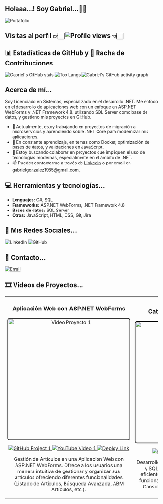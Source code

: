 ## Holaaa...! Soy Gabriel...👋🏻 
![Portafolio](https://drive.google.com/uc?export=view&id=1exikitx1QYNGaj7sPriC6z6YKngSlUW8)

## Visitas al perfil 👉🏻 ![Profile views](https://komarev.com/ghpvc/?username=ggonzalez1985&color=0E9C47&style=for-the-badge) 👈🏻


## 📊 Estadísticas de GitHub y 🌟 Racha de Contribuciones
![Gabriel's GitHub stats](https://github-readme-stats.vercel.app/api?username=ggonzalez1985&show_icons=true&theme=default)
![Top Langs](https://github-readme-stats.vercel.app/api/top-langs/?username=ggonzalez1985&layout=compact&theme=default)
![Gabriel's GitHub activity graph](https://github-readme-activity-graph.cyclic.app/graph?username=ggonzalez1985&theme=mono-dark)


## Acerca de mí...
Soy Licenciado en Sistemas, especializado en el desarrollo .NET. 
Me enfoco en el desarrollo de aplicaciones web con un enfoque en ASP.NET WebForms y .NET Framework 4.8, utilizando SQL Server como base de datos, y gestiono mis proyectos en GitHub.

- 🔭 Actualmente, estoy trabajando en proyectos de migración a microservicios y aprendiendo sobre .NET Core para modernizar mis aplicaciones.
- 🌱 En constante aprendizaje, en temas como Docker, optimización de bases de datos, y validaciones en JavaScript.
- 👯 Estoy buscando colaborar en proyectos que impliquen el uso de tecnologías modernas, especialmente en el ámbito de .NET.
- 📫 Puedes contactarme a través de [LinkedIn](https://www.linkedin.com/in/ggonzalez1985/) o por email en gabrielgonzalez1985@gmail.com.

## 💻 Herramientas y tecnologías...
- **Lenguajes:** C#, SQL
- **Frameworks:** ASP.NET WebForms, .NET Framework 4.8
- **Bases de datos:** SQL Server
- **Otros:** JavaScript, HTML, CSS, Git, Jira

## 🔗 Mis Redes Sociales...

<div align="left">

[![LinkedIn](https://img.shields.io/badge/LinkedIn-blue?style=flat&logo=linkedin&logoColor=white)](https://www.linkedin.com/in/ggonzalez1985/)
[![GitHub](https://img.shields.io/badge/GitHub-black?style=flat&logo=github&logoColor=white)](https://github.com/ggonzalez1985)

</div>

## 📩 Contacto... 

<div align="left">

[![Email](https://img.shields.io/badge/Email-red?style=flat&logo=gmail&logoColor=white)](mailto:gabrielgonzalez1985@gmail.com)

</div>

## 🎞️ Videos de Proyectos...

<table>
  <tbody>
    <tr>
      <td width="50%">
        <div align="center">
          <h3 align="center">Aplicación Web con ASP.NET WebForms</h3>
          <a href="https://www.youtube.com/watch?v=O-NJLU6kEts">
            <img src="https://drive.google.com/uc?export=view&id=1ToJ3l52RM3ifiQ1rHkWKJElduvJSTJf0" width="400" alt="Video Proyecto 1" style="max-width: 100%; border: 2px solid #000; border-radius: 8px;">
          </a>
          <p>
            <a href="https://github.com/ggonzalez1985/TPFinalNivel3_Gonzalez.git">
              <img src="https://img.shields.io/badge/C%C3%93DIGO-00FBFF?style=for-the-badge&amp;logo=github&amp;logoColor=black" alt="GitHub Project 1" style="max-width: 100%;">
            </a>
            <a href="https://www.youtube.com/watch?v=O-NJLU6kEts">
              <img src="https://img.shields.io/badge/-Youtube-red?style=for-the-badge&amp;color=FF0000" alt="YouTube Video 1" style="max-width: 100%;">
            </a>
            <a href="http://catalogo-web.somee.com/">
              <img src="https://img.shields.io/badge/DEPLOY-00BFFF?style=for-the-badge&amp;logo=cloudsmith&amp;logoColor=white" alt="Deploy Link" style="max-width: 100%;">
            </a>
          </p>
          <p>Gestión de Artículos en una Aplicación Web con ASP.NET WebForms.
            Ofrece a los usuarios una manera intuitiva de gestionar y organizar sus artículos ofreciendo diferentes funcionalidades (Listado de Artículos, Búsqueda Avanzada, ABM Artículos, etc.).</p>
        </div>
      </td>
      <td width="50%">
        <div align="center">
          <h3 align="center">Catálogo de Artículos [.Net + SQL]</h3>
          <a href="https://www.youtube.com/watch?v=SLwDc7Ksgps">
            <img src="https://drive.google.com/uc?export=view&id=14srx3URxePUPtLLxxrhhp9othhEUjzFy" width="400" alt="Video Proyecto 2" style="max-width: 100%; border: 2px solid #000; border-radius: 8px;">
          </a>
          <p>
            <a href="https://github.com/ggonzalez1985/TPFinalNivel2_Gonzalez.git">
              <img src="https://img.shields.io/badge/C%C3%93DIGO-00FBFF?style=for-the-badge&amp;logo=github&amp;logoColor=black" alt="GitHub Project 2" style="max-width: 100%;">
            </a>
            <a href="https://www.youtube.com/watch?v=SLwDc7Ksgps">
              <img src="https://img.shields.io/badge/-Youtube-red?style=for-the-badge&amp;color=FF0000" alt="YouTube Video 2" style="max-width: 100%;">
            </a>
          </p>
          <p>Desarrollo de Aplicaciones con .NET Framework 4.8 y SQL Server. Permite a los usuarios manejar eficientemente sus artículos a través de diversas funcionalidades como (Visualización de Artículos, Consultas Avanzadas, Gestión Completa, etc.).</p>
        </div>
      </td>
    </tr>
  </tbody>
</table>








